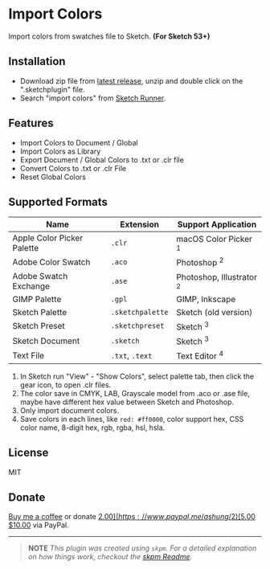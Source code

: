 # Import Colors

Import colors from swatches file to Sketch.  **(For Sketch 53+)**

## Installation

- Download zip file from [latest release](https://github.com/Ashung/import-colors-sketch/releases/latest), unzip and double click on the ".sketchplugin" file.
- Search "import colors" from [Sketch Runner](http://sketchrunner.com/).

## Features

- Import Colors to Document / Global
- Import Colors as Library
- Export Document / Global Colors to .txt or .clr file
- Convert Colors to .txt or .clr File
- Reset Global Colors

## Supported Formats

| Name                       | Extension        | Support Application                 |
| -------------------------- | ---------------- | ----------------------------------- |
| Apple Color Picker Palette | `.clr`           | macOS Color Picker <sup>1</sup>     |
| Adobe Color Swatch         | `.aco`           | Photoshop <sup>2</sup>              |
| Adobe Swatch Exchange      | `.ase`           | Photoshop, Illustrator <sup>2</sup> |
| GIMP Palette               | `.gpl`           | GIMP, Inkscape                      |
| Sketch Palette             | `.sketchpalette` | Sketch (old version)                |
| Sketch Preset              | `.sketchpreset`  | Sketch <sup>3</sup>                 |
| Sketch Document            | `.sketch`        | Sketch <sup>3</sup>                 |
| Text File                  | `.txt`, `.text`  | Text Editor <sup>4</sup>            |

1. In Sketch run "View" - "Show Colors", select palette tab, then click the gear icon, to open .clr files.
2. The color save in CMYK, LAB, Grayscale model from .aco or .ase file, maybe have different hex value between Sketch and Photoshop.
3. Only import document colors.
4. Save colors in each lines, like `red: #ff0000`, color support hex, CSS color name, 8-digit hex, rgb, rgba, hsl, hsla.

## License

MIT

## Donate

[Buy me a coffee](https://www.buymeacoffee.com/ashung) or donate [$2.00](https://www.paypal.me/ashung/2) [$5.00](https://www.paypal.me/ashung/5) [$10.00](https://www.paypal.me/ashung/10) via PayPal.

-----

> **NOTE**
> _This plugin was created using `skpm`. For a detailed explanation on how things work, checkout the [skpm Readme](https://github.com/skpm/skpm/blob/master/README.md)._
